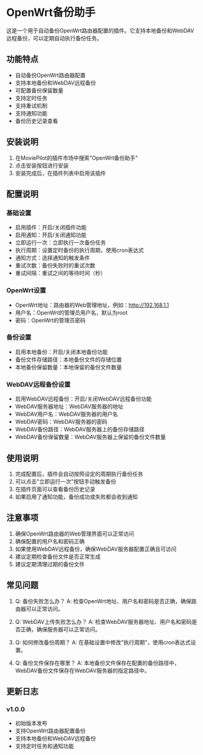 # OpenWrt备份助手

这是一个用于自动备份OpenWrt路由器配置的插件。它支持本地备份和WebDAV远程备份，可以定期自动执行备份任务。

## 功能特点

- 自动备份OpenWrt路由器配置
- 支持本地备份和WebDAV远程备份
- 可配置备份保留数量
- 支持定时任务
- 支持重试机制
- 支持通知功能
- 备份历史记录查看

## 安装说明

1. 在MoviePilot的插件市场中搜索"OpenWrt备份助手"
2. 点击安装按钮进行安装
3. 安装完成后，在插件列表中启用该插件

## 配置说明

### 基础设置

- 启用插件：开启/关闭插件功能
- 启用通知：开启/关闭通知功能
- 立即运行一次：立即执行一次备份任务
- 执行周期：设置定时备份的执行周期，使用cron表达式
- 通知方式：选择通知的触发条件
- 重试次数：备份失败时的重试次数
- 重试间隔：重试之间的等待时间（秒）

### OpenWrt设置

- OpenWrt地址：路由器的Web管理地址，例如：http://192.168.1.1
- 用户名：OpenWrt的管理员用户名，默认为root
- 密码：OpenWrt的管理员密码

### 备份设置

- 启用本地备份：开启/关闭本地备份功能
- 备份文件存储路径：本地备份文件的存储位置
- 本地备份保留数量：本地保留的备份文件数量

### WebDAV远程备份设置

- 启用WebDAV远程备份：开启/关闭WebDAV远程备份功能
- WebDAV服务器地址：WebDAV服务器的地址
- WebDAV用户名：WebDAV服务器的用户名
- WebDAV密码：WebDAV服务器的密码
- WebDAV备份路径：WebDAV服务器上的备份存储路径
- WebDAV备份保留数量：WebDAV服务器上保留的备份文件数量

## 使用说明

1. 完成配置后，插件会自动按照设定的周期执行备份任务
2. 可以点击"立即运行一次"按钮手动触发备份
3. 在插件页面可以查看备份历史记录
4. 如果启用了通知功能，备份成功或失败都会收到通知

## 注意事项

1. 确保OpenWrt路由器的Web管理界面可以正常访问
2. 确保配置的用户名和密码正确
3. 如果使用WebDAV远程备份，确保WebDAV服务器配置正确且可访问
4. 建议定期检查备份文件是否正常生成
5. 建议定期清理过期的备份文件

## 常见问题

1. Q: 备份失败怎么办？
   A: 检查OpenWrt地址、用户名和密码是否正确，确保路由器可以正常访问。

2. Q: WebDAV上传失败怎么办？
   A: 检查WebDAV服务器地址、用户名和密码是否正确，确保服务器可以正常访问。

3. Q: 如何修改备份周期？
   A: 在基础设置中修改"执行周期"，使用cron表达式设置。

4. Q: 备份文件保存在哪里？
   A: 本地备份文件保存在配置的备份路径中，WebDAV备份文件保存在WebDAV服务器的指定路径中。

## 更新日志

### v1.0.0
- 初始版本发布
- 支持OpenWrt路由器配置备份
- 支持本地备份和WebDAV远程备份
- 支持定时任务和通知功能 
